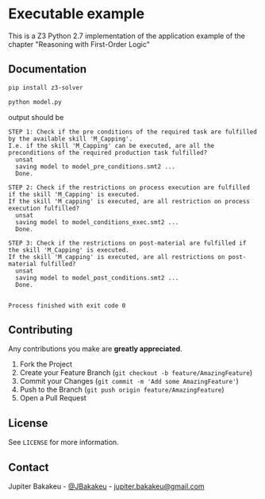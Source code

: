 Executable example
===================

This is a Z3 Python 2.7 implementation of the application example of the chapter "Reasoning with First-Order Logic"


Documentation
-------------

```bash
pip install z3-solver
```
```bash
python model.py
```
output should be

```console
STEP 1: Check if the pre conditions of the required task are fulfilled by the available skill 'M_Capping'.
I.e. if the skill 'M_Capping' can be executed, are all the preconditions of the required production task fulfilled?
  unsat
  saving model to model_pre_conditions.smt2 ...
  Done.

STEP 2: Check if the restrictions on process execution are fulfilled if the skill 'M_Capping' is executed.
If the skill 'M_capping' is executed, are all restriction on process execution fulfilled?
  unsat
  saving model to model_conditions_exec.smt2 ...
  Done.

STEP 3: Check if the restrictions on post-material are fulfilled if the skill 'M_Capping' is executed.
If the skill 'M_capping' is executed, are all restrictions on post-material fulfilled?
  unsat
  saving model to model_post_conditions.smt2 ...
  Done.


Process finished with exit code 0
```

<!-- CONTRIBUTING -->
## Contributing

Any contributions you make are **greatly appreciated**.

1. Fork the Project
2. Create your Feature Branch (`git checkout -b feature/AmazingFeature`)
3. Commit your Changes (`git commit -m 'Add some AmazingFeature'`)
4. Push to the Branch (`git push origin feature/AmazingFeature`)
5. Open a Pull Request

<!-- LICENSE -->
## License

See `LICENSE` for more information.

<!-- CONTACT -->
## Contact

Jupiter Bakakeu - [@JBakakeu](https://twitter.com/JBakakeu) - jupiter.bakakeu@gmail.com
